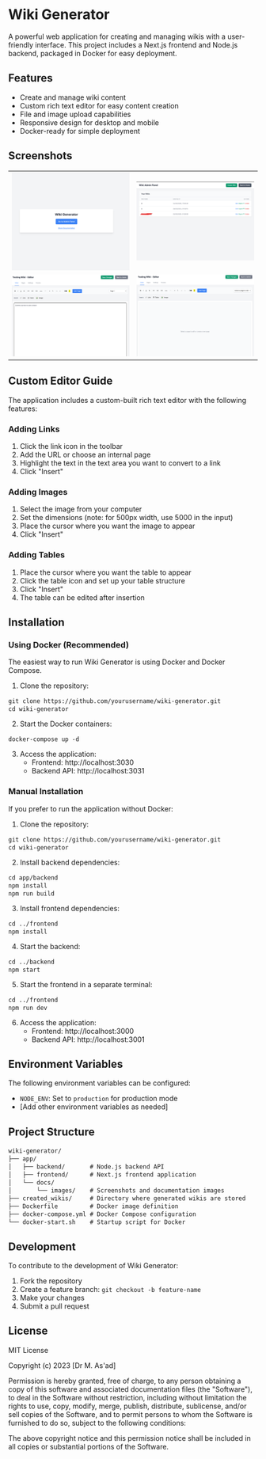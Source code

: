 # Wiki Generator

A powerful web application for creating and managing wikis with a user-friendly interface. This project includes a Next.js frontend and Node.js backend, packaged in Docker for easy deployment.

## Features

- Create and manage wiki content
- Custom rich text editor for easy content creation
- File and image upload capabilities
- Responsive design for desktop and mobile
- Docker-ready for simple deployment

## Screenshots

<table>
  <tr>
    <td><img src="app/docs/images/landingpage.png" width="400" alt="Landing Page"></td>
    <td><img src="app/docs/images/adminpage.png" width="400" alt="Admin Dashboard"></td>
  </tr>
  <tr>
    <td><img src="app/docs/images/page.png" width="400" alt="Editor Page"></td>
    <td><img src="app/docs/images/wikipage.png" width="400" alt="Published Wiki"></td>
  </tr>
</table>

## Custom Editor Guide

The application includes a custom-built rich text editor with the following features:

### Adding Links
1. Click the link icon in the toolbar
2. Add the URL or choose an internal page
3. Highlight the text in the text area you want to convert to a link
4. Click "Insert"

### Adding Images
1. Select the image from your computer
2. Set the dimensions (note: for 500px width, use 5000 in the input)
3. Place the cursor where you want the image to appear
4. Click "Insert"

### Adding Tables
1. Place the cursor where you want the table to appear
2. Click the table icon and set up your table structure
3. Click "Insert"
4. The table can be edited after insertion

## Installation

### Using Docker (Recommended)

The easiest way to run Wiki Generator is using Docker and Docker Compose.

1. Clone the repository:
```
git clone https://github.com/yourusername/wiki-generator.git
cd wiki-generator
```

2. Start the Docker containers:
```
docker-compose up -d
```

3. Access the application:
   - Frontend: http://localhost:3030
   - Backend API: http://localhost:3031

### Manual Installation

If you prefer to run the application without Docker:

1. Clone the repository:
```
git clone https://github.com/yourusername/wiki-generator.git
cd wiki-generator
```

2. Install backend dependencies:
```
cd app/backend
npm install
npm run build
```

3. Install frontend dependencies:
```
cd ../frontend
npm install
```

4. Start the backend:
```
cd ../backend
npm start
```

5. Start the frontend in a separate terminal:
```
cd ../frontend
npm run dev
```

6. Access the application:
   - Frontend: http://localhost:3000
   - Backend API: http://localhost:3001

## Environment Variables

The following environment variables can be configured:

- `NODE_ENV`: Set to `production` for production mode
- [Add other environment variables as needed]

## Project Structure

```
wiki-generator/
├── app/
│   ├── backend/       # Node.js backend API
│   ├── frontend/      # Next.js frontend application
│   └── docs/
│       └── images/    # Screenshots and documentation images
├── created_wikis/     # Directory where generated wikis are stored
├── Dockerfile         # Docker image definition
├── docker-compose.yml # Docker Compose configuration
└── docker-start.sh    # Startup script for Docker
```

## Development

To contribute to the development of Wiki Generator:

1. Fork the repository
2. Create a feature branch: `git checkout -b feature-name`
3. Make your changes
4. Submit a pull request

## License

MIT License

Copyright (c) 2023 [Dr M. As'ad]

Permission is hereby granted, free of charge, to any person obtaining a copy
of this software and associated documentation files (the "Software"), to deal
in the Software without restriction, including without limitation the rights
to use, copy, modify, merge, publish, distribute, sublicense, and/or sell
copies of the Software, and to permit persons to whom the Software is
furnished to do so, subject to the following conditions:

The above copyright notice and this permission notice shall be included in all
copies or substantial portions of the Software.